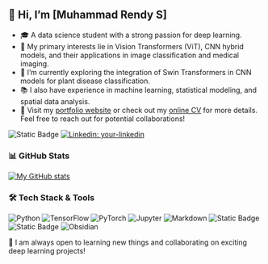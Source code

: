 ## 👋 Hi, I’m [Muhammad Rendy S]
- 🎓 A data science student with a strong passion for deep learning.
- 🤖 My primary interests lie in Vision Transformers (ViT), CNN hybrid models, and their applications in image classification and medical imaging.
- 🚀 I’m currently exploring the integration of Swin Transformers in CNN models for plant disease classification.
- 📚 I also have experience in machine learning, statistical modeling, and spatial data analysis.
- 🔗 Visit my [portfolio website](#) or check out my [online CV](#) for more details. Feel free to reach out for potential collaborations!

![Static Badge](https://img.shields.io/badge/Let's_connect-on-blue)
[![Linkedin: your-linkedin](https://img.shields.io/badge/-MuhammadRendy-blue?style=flat-square&logo=Linkedin&logoColor=white&link=https://www.linkedin.com/in/muhammad-rendy-14839b35b/)](https://www.linkedin.com/in/muhammad-rendy-14839b35b/)

### 📊 GitHub Stats  
[![My GitHub stats](https://github-readme-stats.vercel.app/api?username=MrGrayman16&theme=transparent&card_width=400)](https://github.com/anuraghazra/github-readme-stats)  

### 🛠️ Tech Stack & Tools
![Python](https://img.shields.io/badge/-Python-3776AB?style=flat&logo=python&logoColor=white)
![TensorFlow](https://img.shields.io/badge/-TensorFlow-FF6F00?style=flat&logo=tensorflow&logoColor=white)
![PyTorch](https://img.shields.io/badge/-PyTorch-EE4C2C?style=flat&logo=pytorch&logoColor=white)
![Jupyter](https://img.shields.io/badge/-Jupyter-F37626?style=flat&logo=jupyter&logoColor=white)
![Markdown](https://img.shields.io/badge/-Markdown-000000?style=flat&logo=markdown&logoColor=white)
![Static Badge](https://img.shields.io/badge/Coding-green?style=flat&logo=r&color=blue)
![Static Badge](https://img.shields.io/badge/Reporting-green?style=flat&logo=quarto&color=blue)
![Obsidian](https://img.shields.io/badge/-Obsidian-483699?style=flat&logo=obsidian&logoColor=white)

🔎 I am always open to learning new things and collaborating on exciting deep learning projects!

